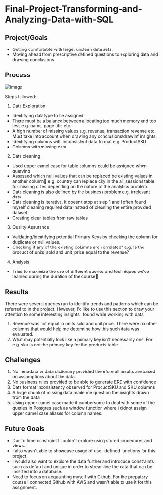 # Final-Project-Transforming-and-Analyzing-Data-with-SQL


## Project/Goals

- Getting comfortable with large, unclean data sets. 
- Moving ahead from prescriptive defined questions to exploring data and drawing conclusions


## Process

![image](https://github.com/Zarmeena667/SQL-Project1-LHL/assets/145514413/a70a9de8-0e49-49aa-b091-273b8f527482)

Steps followed: 

1. Data Exploration

- Identifying datatype to be assigned
- There must be a balance between allocating too much memory and too less e.g. name, page title etc.
- A high number of missing values e.g. revenue, transaction revenue etc. Must take into account when drawing any conclusions/drawinf insights.
- Identifying columns with inconsistent data format e.g. ProductSKU
- Columns with missing data

2. Data cleaning
- Used upper camel case for table columns could be assigned when querying
- Assessed which null values that can be replaced be existing values in another column e.g. country can replace city in the all_sessions table for missing cities depending on the nature of the analytics problem.
- Data cleaning is also defined by the business problem e.g. irrelevant data
- Data cleaning is iterative, it doesn’t stop at step 1 and I often found myself cleaning required data instead of cleaning the entire provided dataset.
- Creating clean tables from raw tables

3. Quality Assurance

- Validating/identifying potential Primary Keys by checking the column for duplicate or null values. 
- Checking if any of the existing columns are correlated? e.g. Is the product of units_sold and unit_price equal to the revenue?

4. Analysis

- Tried to maximize the use of different queries and techniques we’ve learned during the duration of the course



## Results
There were several queries run to identify trends and patterns which can be referred to in the project. However, I'd like to use this section to draw your attention to some interesting insights I found while working with data. 
1. Revenue was not equal to units sold and unit price. There were no other columns that would help me determine how this such data was evaluated.
2. What may potentially look like a primary key isn't necessarily one. For e.g. sku is not the primary key for the products table.


## Challenges 

1. No metadata or data dictionary provided therefore all results are based on assumptions about the data.
2. No business rules provided to be able to generate ERD with confidence
3. Data format inconsistency observed for ProductSKU and SKU columns
4. A huge chunk of missing data made me question the insights drawn from the data
5. Using upper camel case made it cumbersome to deal with some of the queries in Postgres such as window function where i didnot assign upper camel case aliases for column names. 



## Future Goals
- Due to time constraint I couldn't explore using stored procedures and views.
- I also wasn't able to showcase usage of user-defined functions for this project.
- I would also want to explore the data further and introduce constraints such as default and unique in order to streamline the data that can be inserted into a database.
- Need to focus on acquainting myself with Github. For the prepatory course I connected Github with AWS and wasn't able to use it for this assignment.
